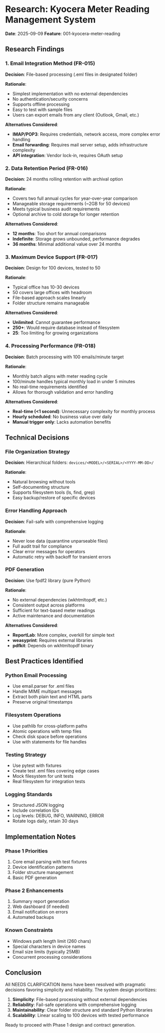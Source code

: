 # Research: Kyocera Meter Reading Management System

**Date**: 2025-09-09
**Feature**: 001-kyocera-meter-reading

## Research Findings

### 1. Email Integration Method (FR-015)

**Decision**: File-based processing (.eml files in designated folder)

**Rationale**:
- Simplest implementation with no external dependencies
- No authentication/security concerns
- Supports offline processing
- Easy to test with sample files
- Users can export emails from any client (Outlook, Gmail, etc.)

**Alternatives Considered**:
- **IMAP/POP3**: Requires credentials, network access, more complex error handling
- **Email forwarding**: Requires mail server setup, adds infrastructure complexity
- **API integration**: Vendor lock-in, requires OAuth setup

### 2. Data Retention Period (FR-016)

**Decision**: 24 months rolling retention with archival option

**Rationale**:
- Covers two full annual cycles for year-over-year comparison
- Manageable storage requirements (~2GB for 50 devices)
- Meets typical business audit requirements
- Optional archive to cold storage for longer retention

**Alternatives Considered**:
- **12 months**: Too short for annual comparisons
- **Indefinite**: Storage grows unbounded, performance degrades
- **36 months**: Minimal additional value over 24 months

### 3. Maximum Device Support (FR-017)

**Decision**: Design for 100 devices, tested to 50

**Rationale**:
- Typical office has 10-30 devices
- 50 covers large offices with headroom
- File-based approach scales linearly
- Folder structure remains manageable

**Alternatives Considered**:
- **Unlimited**: Cannot guarantee performance
- **250+**: Would require database instead of filesystem
- **25**: Too limiting for growing organizations

### 4. Processing Performance (FR-018)

**Decision**: Batch processing with 100 emails/minute target

**Rationale**:
- Monthly batch aligns with meter reading cycle
- 100/minute handles typical monthly load in under 5 minutes
- No real-time requirements identified
- Allows for thorough validation and error handling

**Alternatives Considered**:
- **Real-time (<1 second)**: Unnecessary complexity for monthly process
- **Hourly scheduled**: No business value over daily
- **Manual trigger only**: Lacks automation benefits

## Technical Decisions

### File Organization Strategy

**Decision**: Hierarchical folders: `devices/<MODEL>/<SERIAL>/<YYYY-MM-DD>/`

**Rationale**:
- Natural browsing without tools
- Self-documenting structure
- Supports filesystem tools (ls, find, grep)
- Easy backup/restore of specific devices

### Error Handling Approach

**Decision**: Fail-safe with comprehensive logging

**Rationale**:
- Never lose data (quarantine unparseable files)
- Full audit trail for compliance
- Clear error messages for operators
- Automatic retry with backoff for transient errors

### PDF Generation

**Decision**: Use fpdf2 library (pure Python)

**Rationale**:
- No external dependencies (wkhtmltopdf, etc.)
- Consistent output across platforms
- Sufficient for text-based meter readings
- Active maintenance and documentation

**Alternatives Considered**:
- **ReportLab**: More complex, overkill for simple text
- **weasyprint**: Requires external libraries
- **pdfkit**: Depends on wkhtmltopdf binary

## Best Practices Identified

### Python Email Processing
- Use email.parser for .eml files
- Handle MIME multipart messages
- Extract both plain text and HTML parts
- Preserve original timestamps

### Filesystem Operations
- Use pathlib for cross-platform paths
- Atomic operations with temp files
- Check disk space before operations
- Use with statements for file handles

### Testing Strategy
- Use pytest with fixtures
- Create test .eml files covering edge cases
- Mock filesystem for unit tests
- Real filesystem for integration tests

### Logging Standards
- Structured JSON logging
- Include correlation IDs
- Log levels: DEBUG, INFO, WARNING, ERROR
- Rotate logs daily, retain 30 days

## Implementation Notes

### Phase 1 Priorities
1. Core email parsing with test fixtures
2. Device identification patterns
3. Folder structure management
4. Basic PDF generation

### Phase 2 Enhancements
1. Summary report generation
2. Web dashboard (if needed)
3. Email notification on errors
4. Automated backups

### Known Constraints
- Windows path length limit (260 chars)
- Special characters in device names
- Email size limits (typically 25MB)
- Concurrent processing considerations

## Conclusion

All NEEDS CLARIFICATION items have been resolved with pragmatic decisions favoring simplicity and reliability. The system design prioritizes:

1. **Simplicity**: File-based processing without external dependencies
2. **Reliability**: Fail-safe operations with comprehensive logging
3. **Maintainability**: Clear folder structure and standard Python libraries
4. **Scalability**: Linear scaling to 100 devices with tested performance

Ready to proceed with Phase 1 design and contract generation.